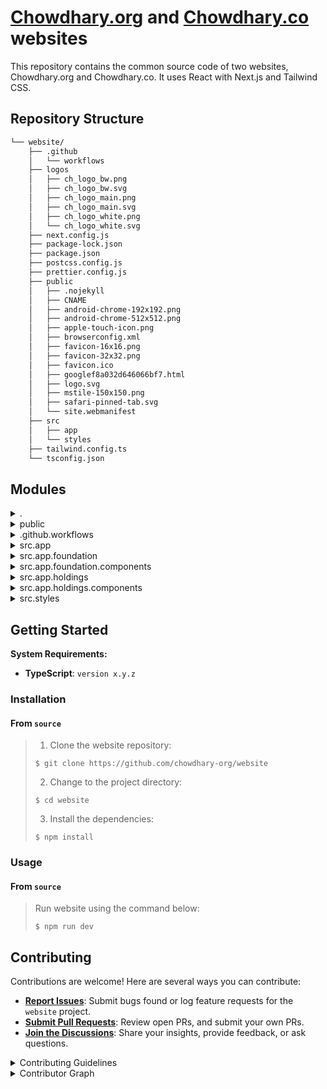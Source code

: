 # [Chowdhary.org](https://chowdhary.org) and [Chowdhary.co](https://chowdhary.co) websites

This repository contains the common source code of two websites, Chowdhary.org and Chowdhary.co. It uses React with Next.js and Tailwind CSS.

## Repository Structure

```sh
└── website/
    ├── .github
    │   └── workflows
    ├── logos
    │   ├── ch_logo_bw.png
    │   ├── ch_logo_bw.svg
    │   ├── ch_logo_main.png
    │   ├── ch_logo_main.svg
    │   ├── ch_logo_white.png
    │   └── ch_logo_white.svg
    ├── next.config.js
    ├── package-lock.json
    ├── package.json
    ├── postcss.config.js
    ├── prettier.config.js
    ├── public
    │   ├── .nojekyll
    │   ├── CNAME
    │   ├── android-chrome-192x192.png
    │   ├── android-chrome-512x512.png
    │   ├── apple-touch-icon.png
    │   ├── browserconfig.xml
    │   ├── favicon-16x16.png
    │   ├── favicon-32x32.png
    │   ├── favicon.ico
    │   ├── googlef8a032d646066bf7.html
    │   ├── logo.svg
    │   ├── mstile-150x150.png
    │   ├── safari-pinned-tab.svg
    │   └── site.webmanifest
    ├── src
    │   ├── app
    │   └── styles
    ├── tailwind.config.ts
    └── tsconfig.json
```

## Modules

<details closed><summary>.</summary>

| File                                                                                          | Summary                                                                                                                                                                                                                                                                                                                                                                                                                    |
| --------------------------------------------------------------------------------------------- | -------------------------------------------------------------------------------------------------------------------------------------------------------------------------------------------------------------------------------------------------------------------------------------------------------------------------------------------------------------------------------------------------------------------------- |
| [next.config.js](https://github.com/chowdhary-org/website/blob/master/next.config.js)         | Enables static site generation and image optimization with export output and unoptimized images in Next.js project.                                                                                                                                                                                                                                                                                                        |
| [tailwind.config.ts](https://github.com/chowdhary-org/website/blob/master/tailwind.config.ts) | Customizes Tailwind CSS settings for the websites responsive typography, colors, and layouts, utilizing Tailwinds theming capabilities and third-party plugins. Enhances the overall user interface design by defining font sizes, colors, border radii, and maximum widths.                                                                                                                                               |
| [prettier.config.js](https://github.com/chowdhary-org/website/blob/master/prettier.config.js) | Enforce consistent coding style by configuring Prettier with single quotes, no semicolons, and a Tailwind CSS plugin.                                                                                                                                                                                                                                                                                                      |
| [package-lock.json](https://github.com/chowdhary-org/website/blob/master/package-lock.json)   | This code file in the repository handles the configuration settings for the Next.js website. It defines the specific configuration options and settings for the website, ensuring seamless integration and optimal performance. By specifying the necessary configurations, this code file plays a critical role in defining the behavior and appearance of the website, ultimately enhancing the overall user experience. |
| [package.json](https://github.com/chowdhary-org/website/blob/master/package.json)             | Manages project dependencies, build, and start scripts. Utilizes popular frameworks like React, Next.js, and Tailwind CSS. Implements linting and styling tools to ensure code quality and consistency within the Chowdhary.org website repository.                                                                                                                                                                        |
| [tsconfig.json](https://github.com/chowdhary-org/website/blob/master/tsconfig.json)           | Enables modern JavaScript features, JSX preservation, and Next.js plugin for seamless bundling in the project. Provides TypeScript configuration for improved code consistency and type-checking across the repositorys src directory.                                                                                                                                                                                     |
| [postcss.config.js](https://github.com/chowdhary-org/website/blob/master/postcss.config.js)   | Configures PostCSS with TailwindCSS and Autoprefixer for the websites styling pipeline.                                                                                                                                                                                                                                                                                                                                    |

</details>

<details closed><summary>public</summary>

| File                                                                                                                   | Summary                                                                                                                                                                                                                        |
| ---------------------------------------------------------------------------------------------------------------------- | ------------------------------------------------------------------------------------------------------------------------------------------------------------------------------------------------------------------------------ |
| [CNAME](https://github.com/chowdhary-org/website/blob/master/public/CNAME)                                             | Maps domain chowdhary.org to the website, enabling access to the site via the custom domain. This file plays a critical role in directing incoming traffic to the correct web content in the parent repository's architecture. |
| [.nojekyll](https://github.com/chowdhary-org/website/blob/master/public/.nojekyll)                                     | Enables hosting static assets by preventing Jekyll processing on GitHub Pages, ensuring proper rendering of files like icons, logos, and manifest files in the projects public directory.                                      |
| [site.webmanifest](https://github.com/chowdhary-org/website/blob/master/public/site.webmanifest)                       | Defines branding and display properties for Chowdhary.org when saved to a users mobile device. Specifies icons, colors, and display mode for a personalized web app experience.                                                |
| [googlef8a032d646066bf7.html](https://github.com/chowdhary-org/website/blob/master/public/googlef8a032d646066bf7.html) | Verifies ownership of the website on Google Search Console for SEO purposes. Contains unique verification token provided by Google to confirm website ownership.                                                               |

</details>

<details closed><summary>.github.workflows</summary>

| File                                                                                                | Summary                                                                                                                                                                                                           |
| --------------------------------------------------------------------------------------------------- | ----------------------------------------------------------------------------------------------------------------------------------------------------------------------------------------------------------------- |
| [dispatch.yml](https://github.com/chowdhary-org/website/blob/master/.github/workflows/dispatch.yml) | Orchestrates CI/CD workflows through GitHub Actions.-Triggers build and deployment pipelines.-Enhances automation and streamlines development processes.-Integrates seamlessly with the repositorys architecture. |

</details>

<details closed><summary>src.app</summary>

| File                                                                                        | Summary                                                                                                                                                                                                                          |
| ------------------------------------------------------------------------------------------- | -------------------------------------------------------------------------------------------------------------------------------------------------------------------------------------------------------------------------------- |
| [layout.tsx](https://github.com/chowdhary-org/website/blob/master/src/app/layout.tsx)       | Defines metadata and layout for Chowdhary.org, incorporating custom fonts and essential styling. Maintains consistent branding and content structure across the website.                                                         |
| [not-found.tsx](https://github.com/chowdhary-org/website/blob/master/src/app/not-found.tsx) | Defines a NotFound UI component structure without footer, displaying a 404 message and offering a button to return home. It utilizes foundational components within the websites architecture for consistent styling and layout. |

</details>

<details closed><summary>src.app.foundation</summary>

| File                                                                                             | Summary                                                                                                                                                                                                                                              |
| ------------------------------------------------------------------------------------------------ | ---------------------------------------------------------------------------------------------------------------------------------------------------------------------------------------------------------------------------------------------------- |
| [layout.tsx](https://github.com/chowdhary-org/website/blob/master/src/app/foundation/layout.tsx) | Defines MainLayout component to render children within Layout component, facilitating consistent page structure across the website repository.                                                                                                       |
| [page.tsx](https://github.com/chowdhary-org/website/blob/master/src/app/foundation/page.tsx)     | Combines Hero, Schedule, Projects, Sponsors, and Newsletter components to compose the Home page of the website. This file orchestrates the layout and content structure critical for the foundation of the parent repositorys frontend architecture. |

</details>

<details closed><summary>src.app.foundation.components</summary>

| File                                                                                                                          | Summary                                                                                                                                                                                                                                                                                                                                                                                                                                                                  |
| ----------------------------------------------------------------------------------------------------------------------------- | ------------------------------------------------------------------------------------------------------------------------------------------------------------------------------------------------------------------------------------------------------------------------------------------------------------------------------------------------------------------------------------------------------------------------------------------------------------------------ |
| [Projects.tsx](https://github.com/chowdhary-org/website/blob/master/src/app/foundation/components/Projects.tsx)               | Illustrates project highlights creatively with images and narratives, inviting engagement. Displays a curated collection of impactful initiatives and their stories, connecting users with the organizations vision and founder.                                                                                                                                                                                                                                         |
| [Newsletter.tsx](https://github.com/chowdhary-org/website/blob/master/src/app/foundation/components/Newsletter.tsx)           | Implements a newsletter section for grant applications with inputs for name, email, topic selection, and message submission functionality. Designed with a visually appealing layout using Tailwind CSS classes.                                                                                                                                                                                                                                                         |
| [Hero.tsx](https://github.com/chowdhary-org/website/blob/master/src/app/foundation/components/Hero.tsx)                       | Illustrates a Hero section on the Chowdhary.org website, showcasing the organizations mission. Utilizes BackgroundImage, Button, and Container components to present the technology-focused narrative and encourage grant applications.                                                                                                                                                                                                                                  |
| [DiamondIcon.tsx](https://github.com/chowdhary-org/website/blob/master/src/app/foundation/components/DiamondIcon.tsx)         | Defines a reusable Diamond Icon component with specified SVG attributes for the websites foundation components. It displays a simple geometric shape representing a diamond, enhancing the visual appeal and user experience.                                                                                                                                                                                                                                            |
| [Container.tsx](https://github.com/chowdhary-org/website/blob/master/src/app/foundation/components/Container.tsx)             | Defines a reusable Container component handling layout styling, enhancing maintainability. It leverages CSS utility classes for responsive design and centers content horizontally.                                                                                                                                                                                                                                                                                      |
| [Sponsors.tsx](https://github.com/chowdhary-org/website/blob/master/src/app/foundation/components/Sponsors.tsx)               | Displays sponsor logos with names in a section conveying collaboration and impact. Organized layout within a container for readability and aesthetic appeal. Incorporated Next.js Image for optimized image rendering.                                                                                                                                                                                                                                                   |
| [Schedule.tsx](https://github.com/chowdhary-org/website/blob/master/src/app/foundation/components/Schedule.tsx)               | Renders Foundation and Ventures sections with text and buttons in the Chowdhary.org landing page. Fosters engagement and showcases the organizations commitment to tech-driven social impact and startup nurturing.                                                                                                                                                                                                                                                      |
| [Footer.tsx](https://github.com/chowdhary-org/website/blob/master/src/app/foundation/components/Footer.tsx)                   | Implements a footer component displaying company logos linked to LinkedIn and GitHub. Incorporated within a flexible container, it promotes engagement and brand visibility on the websites pages.                                                                                                                                                                                                                                                                       |
| [Layout.tsx](https://github.com/chowdhary-org/website/blob/master/src/app/foundation/components/Layout.tsx)                   | Defines website layout structure with header, main content, and optional footer display. Encapsulates core UI components for consistent design across pages. Enhances user experience by ensuring navigation and content hierarchy.                                                                                                                                                                                                                                      |
| [Logo.tsx](https://github.com/chowdhary-org/website/blob/master/src/app/foundation/components/Logo.tsx)                       | The code file in question serves a critical role within the parent repositorys architecture, contributing to the website's visual branding and design elements. It handles the rendering and display of essential logos used across the site, ensuring a consistent and professional appearance. By managing various logo formats and styles, this code file helps maintain a cohesive visual identity for the website, enhancing user experience and brand recognition. |
| [Header.tsx](https://github.com/chowdhary-org/website/blob/master/src/app/foundation/components/Header.tsx)                   | Implements the Header component for the Foundation section of the website, featuring a logo, navigation links, and a call-to-action button for grant applications. Serves as a key element in the overall website layout and user experience.                                                                                                                                                                                                                            |
| [BackgroundImage.tsx](https://github.com/chowdhary-org/website/blob/master/src/app/foundation/components/BackgroundImage.tsx) | Implements a versatile BackgroundImage component with left or right position support, enhancing the visual appeal of the website. The component efficiently renders gradients and shapes, contributing to a dynamic and engaging user interface.                                                                                                                                                                                                                         |
| [Button.tsx](https://github.com/chowdhary-org/website/blob/master/src/app/foundation/components/Button.tsx)                   | Defines a reusable button component for the website UI. Manages styling and behavior based on link presence. Utilizes SVG for a custom left arrow icon.                                                                                                                                                                                                                                                                                                                  |

</details>

<details closed><summary>src.app.holdings</summary>

| File                                                                                           | Summary                                                                                                                                                                                                        |
| ---------------------------------------------------------------------------------------------- | -------------------------------------------------------------------------------------------------------------------------------------------------------------------------------------------------------------- |
| [layout.tsx](https://github.com/chowdhary-org/website/blob/master/src/app/holdings/layout.tsx) | Defines MainLayout component in the holdings section, import Layout from @/app/holdings/components/Layout. It renders children within Layout component. Key for structuring content in the website repository. |
| [page.tsx](https://github.com/chowdhary-org/website/blob/master/src/app/holdings/page.tsx)     | Displays hero section, schedule, projects, sponsors, and newsletter on the homepage, contributing to the functionality of the holdings page in the website repository.                                         |

</details>

<details closed><summary>src.app.holdings.components</summary>

| File                                                                                                                        | Summary                                                                                                                                                                                                                                                                                                                                                                                                                                                                         |
| --------------------------------------------------------------------------------------------------------------------------- | ------------------------------------------------------------------------------------------------------------------------------------------------------------------------------------------------------------------------------------------------------------------------------------------------------------------------------------------------------------------------------------------------------------------------------------------------------------------------------- |
| [Projects.tsx](https://github.com/chowdhary-org/website/blob/master/src/app/holdings/components/Projects.tsx)               | Illustrates project descriptions with status labels, URLs, and summaries rendered in a dynamic grid layout. Prominently displays a tech entrepreneurs visionary message alongside a curated list of ventures, reflecting the repositorys UI component integration within a funding platform's web page.                                                                                                                                                                         |
| [Newsletter.tsx](https://github.com/chowdhary-org/website/blob/master/src/app/holdings/components/Newsletter.tsx)           | Implements a newsletter section for investment applications and community event sponsorship. Allows users to submit names, emails, topics, and messages through a form. Designed to accelerate humanitys progress through technological change.                                                                                                                                                                                                                                 |
| [Hero.tsx](https://github.com/chowdhary-org/website/blob/master/src/app/holdings/components/Hero.tsx)                       | Defines a Hero component rendering a prominent title and message in the websites holdings section, conveying the accelerators mission and values. Incorporated with a background image, styled container, and an actionable call-to-action button for potential investors.                                                                                                                                                                                                      |
| [DiamondIcon.tsx](https://github.com/chowdhary-org/website/blob/master/src/app/holdings/components/DiamondIcon.tsx)         | Creates a minimalistic DiamondIcon component for the website, following the parent repositorys architecture. The component renders a stylized diamond shape using SVG, enhancing visual elements in the holdings section.                                                                                                                                                                                                                                                       |
| [Container.tsx](https://github.com/chowdhary-org/website/blob/master/src/app/holdings/components/Container.tsx)             | Defines a reusable Container component styling for layout consistency in the holdings section of the website. Utilizes Tailwind CSS classes and accepts custom className for flexibility in UI design.                                                                                                                                                                                                                                                                          |
| [Sponsors.tsx](https://github.com/chowdhary-org/website/blob/master/src/app/holdings/components/Sponsors.tsx)               | Illustrates sponsor logos and names elegantly within a section named Sponsors, emphasizing collaboration and showcasing partners in events and open-source initiatives.                                                                                                                                                                                                                                                                                                         |
| [Schedule.tsx](https://github.com/chowdhary-org/website/blob/master/src/app/holdings/components/Schedule.tsx)               | Illustrates the Holdings and Foundation sections in the website, promoting Chowdharys investment philosophy and tech-for-good initiatives. Encourages startups to apply for investment and highlights the Foundations impact on positive social change.                                                                                                                                                                                                                         |
| [Footer.tsx](https://github.com/chowdhary-org/website/blob/master/src/app/holdings/components/Footer.tsx)                   | Defines the websites footer layout with logo and social media links. Incorporated within the holdings section, it utilizes a flexible design for various screen sizes and aligns branding elements to enhance user engagement.                                                                                                                                                                                                                                                  |
| [Layout.tsx](https://github.com/chowdhary-org/website/blob/master/src/app/holdings/components/Layout.tsx)                   | Facilitates website layout structure by rendering Header and Footer components around the main content, offering flexibility to toggle Footer visibility.                                                                                                                                                                                                                                                                                                                       |
| [Logo.tsx](https://github.com/chowdhary-org/website/blob/master/src/app/holdings/components/Logo.tsx)                       | Code File SummaryThe code file `website/logos` houses the crucial branding assets for the parent repositorys website. These assets, including various logo versions in both PNG and SVG formats, serve as essential visual elements to maintain a consistent and professional branding image throughout the website. This file ensures that the brand identity is visually represented and enhances the overall user experience by providing engaging and recognizable visuals. |
| [Header.tsx](https://github.com/chowdhary-org/website/blob/master/src/app/holdings/components/Header.tsx)                   | Renders the Holdings website header with logo, title, and Foundation link. Includes a button to apply for investments. Located in src/app/holdings/components/Header.tsx.                                                                                                                                                                                                                                                                                                       |
| [BackgroundImage.tsx](https://github.com/chowdhary-org/website/blob/master/src/app/holdings/components/BackgroundImage.tsx) | Creates a dynamic Background Image component that supports left or right positioning. Utilizes SVG paths and rectangles to overlay gradients for a visually appealing effect within the parent repositorys architecture.                                                                                                                                                                                                                                                        |
| [Button.tsx](https://github.com/chowdhary-org/website/blob/master/src/app/holdings/components/Button.tsx)                   | Implements a reusable Button component with conditional rendering for internal and external links, enhancing user interaction on the website.                                                                                                                                                                                                                                                                                                                                   |

</details>

<details closed><summary>src.styles</summary>

| File                                                                                         | Summary                                                                                                                                                                                                    |
| -------------------------------------------------------------------------------------------- | ---------------------------------------------------------------------------------------------------------------------------------------------------------------------------------------------------------- |
| [tailwind.css](https://github.com/chowdhary-org/website/blob/master/src/styles/tailwind.css) | Enhances styling consistency by applying Tailwind CSS utilities and base styles. Defines a layout rule for full-width parent-relative links, contributing to a unified design language across the website. |

</details>

## Getting Started

**System Requirements:**

- **TypeScript**: `version x.y.z`

### Installation

<h4>From <code>source</code></h4>

> 1. Clone the website repository:
>
> ```console
> $ git clone https://github.com/chowdhary-org/website
> ```
>
> 2. Change to the project directory:
>
> ```console
> $ cd website
> ```
>
> 3. Install the dependencies:
>
> ```console
> $ npm install
> ```

### Usage

<h4>From <code>source</code></h4>

> Run website using the command below:
>
> ```console
> $ npm run dev
> ```

## Contributing

Contributions are welcome! Here are several ways you can contribute:

- **[Report Issues](https://github.com/chowdhary-org/website/issues)**: Submit bugs found or log feature requests for the `website` project.
- **[Submit Pull Requests](https://github.com/chowdhary-org/website/blob/main/CONTRIBUTING.md)**: Review open PRs, and submit your own PRs.
- **[Join the Discussions](https://github.com/chowdhary-org/website/discussions)**: Share your insights, provide feedback, or ask questions.

<details closed>
<summary>Contributing Guidelines</summary>

1. **Fork the Repository**: Start by forking the project repository to your github account.
2. **Clone Locally**: Clone the forked repository to your local machine using a git client.
   ```sh
   git clone https://github.com/chowdhary-org/website
   ```
3. **Create a New Branch**: Always work on a new branch, giving it a descriptive name.
   ```sh
   git checkout -b new-feature-x
   ```
4. **Make Your Changes**: Develop and test your changes locally.
5. **Commit Your Changes**: Commit with a clear message describing your updates.
   ```sh
   git commit -m 'Implemented new feature x.'
   ```
6. **Push to github**: Push the changes to your forked repository.
   ```sh
   git push origin new-feature-x
   ```
7. **Submit a Pull Request**: Create a PR against the original project repository. Clearly describe the changes and their motivations.
8. **Review**: Once your PR is reviewed and approved, it will be merged into the main branch. Congratulations on your contribution!
</details>

<details closed>
<summary>Contributor Graph</summary>
<br>
<p align="center">
   <a href="https://github.com{/chowdhary-org/website/}graphs/contributors">
      <img src="https://contrib.rocks/image?repo=chowdhary-org/website">
   </a>
</p>
</details>
